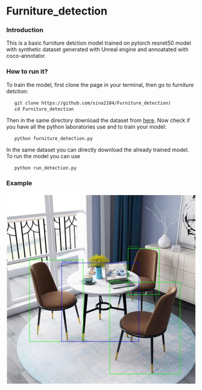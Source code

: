 # Furniture_detection

### Introduction
This is a basic furniture detction model trained on pytorch resnet50 model with synthetic dataset generated with Unreal engine and annoatated with coco-annotator.

### How to run it?
To train the model, first clone the page in your terminal, then go to furniture detction:
```shell
   git clone https://github.com/sina2104/Furniture_detection)
   cd Furniture_detection
```
Then in the same directory download the dataset from [here](https://disk.yandex.ru/d/lCrNpgwHiHQhUQ).
Now check if you have all the python laboratories use and to train your model:
```shell
   python furniture_detection.py
```
In the same dataset you can directly download the already trained model.
To run the model you can use
```shell
   python run_detection.py
```
### Example
![](Test_images/Test_result3.jpg)
